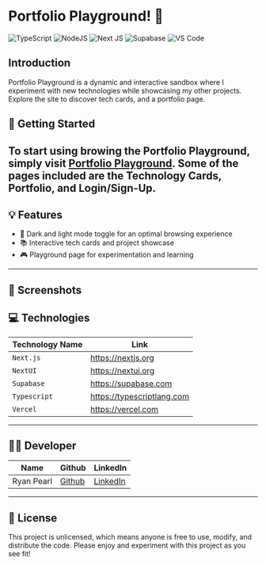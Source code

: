 # Portfolio Playground! 🎉

![TypeScript](https://img.shields.io/badge/TypeScript-007ACC?style=for-the-badge&logo=typescript&logoColor=white)
![NodeJS](https://img.shields.io/badge/Node.js-339933?style=for-the-badge&logo=nodedotjs&logoColor=white)
![Next JS](https://img.shields.io/badge/next.js-000000?style=for-the-badge&logo=nextdotjs&logoColor=white)
![Supabase](https://img.shields.io/badge/Supabase-181818?style=for-the-badge&logo=supabase&logoColor=white)
![VS Code](https://img.shields.io/badge/VSCode-0078D4?style=for-the-badge&logo=visual%20studio%20code&logoColor=white)

## Introduction
Portfolio Playground is a dynamic and interactive sandbox where I experiment with new technologies while showcasing my other projects. Explore the site to discover tech cards, and a portfolio page.

## 🚀 Getting Started
To start using browing the Portfolio Playground, simply visit [Portfolio Playground](https://stackathon-five.vercel.app/).
Some of the pages included are the Technology Cards, Portfolio, and Login/Sign-Up.
---
## 💡 Features
* 🌙 Dark and light mode toggle for an optimal browsing experience
* 📚 Interactive tech cards and project showcase
* 🎮 Playground page for experimentation and learning
---
## 📸 Screenshots

## 💻 Technologies
| Technology Name | Link |
|-----------------|------|
| `Next.js` | https://nextjs.org |
| `NextUI` | https://nextui.org |
| `Supabase` | https://supabase.com |
| `Typescript` | https://typescriptlang.com |
| `Vercel` | https://vercel.com |
---
## 👨‍💻 Developer
|Name | Github | LinkedIn |
|-----|--------|----------|
|Ryan Pearl | [Github](https://github.com/ryanpearl48) | [LinkedIn](https://www.linkedin.com/in/ryanpearl48/) |
-------------------------------------

## 📜 License
This project is unlicensed, which means anyone is free to use, modify, and distribute the code. Please enjoy and experiment with this project as you see fit!
